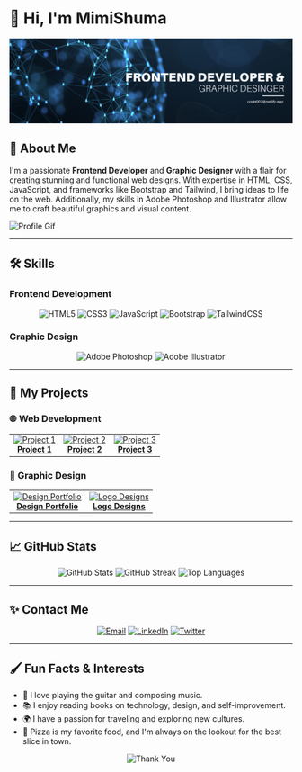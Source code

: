# 👋 Hi, I'm MimiShuma

![Banner](https://github.com/MimiShuma/MimiShuma/blob/56d10b112529dcdafdcae8238def6e62198d7192/images/banner.png)

## 🎨 About Me
I'm a passionate **Frontend Developer** and **Graphic Designer** with a flair for creating stunning and functional web designs. With expertise in HTML, CSS, JavaScript, and frameworks like Bootstrap and Tailwind, I bring ideas to life on the web. Additionally, my skills in Adobe Photoshop and Illustrator allow me to craft beautiful graphics and visual content.

![Profile Gif](https://media.giphy.com/media/LmNwrBhejkK9EFP504/giphy.gif)

---

## 🛠 Skills

### Frontend Development
<p align="center">
  <img src="https://img.icons8.com/color/48/000000/html-5.png" alt="HTML5"/>
  <img src="https://img.icons8.com/color/48/000000/css3.png" alt="CSS3"/>
  <img src="https://img.icons8.com/color/48/000000/javascript.png" alt="JavaScript"/>
  <img src="https://img.icons8.com/color/48/000000/bootstrap.png" alt="Bootstrap"/>
  <img src="https://img.icons8.com/color/48/000000/tailwindcss.png" alt="TailwindCSS"/>
</p>

### Graphic Design
<p align="center">
  <img src="https://img.icons8.com/color/48/000000/adobe-photoshop.png" alt="Adobe Photoshop"/>
  <img src="https://img.icons8.com/color/48/000000/adobe-illustrator.png" alt="Adobe Illustrator"/>
</p>

---

## 🚀 My Projects

### 🌐 Web Development
<table>
  <tr>
    <td align="center">
      <a href="https://github.com/MimiShuma/project1">
        <img src="https://via.placeholder.com/200x150.png?text=Project+1" alt="Project 1"/><br>
        <strong>Project 1</strong>
      </a>
    </td>
    <td align="center">
      <a href="https://github.com/MimiShuma/project2">
        <img src="https://via.placeholder.com/200x150.png?text=Project+2" alt="Project 2"/><br>
        <strong>Project 2</strong>
      </a>
    </td>
    <td align="center">
      <a href="https://github.com/MimiShuma/project3">
        <img src="https://via.placeholder.com/200x150.png?text=Project+3" alt="Project 3"/><br>
        <strong>Project 3</strong>
      </a>
    </td>
  </tr>
</table>

### 🎨 Graphic Design
<table>
  <tr>
    <td align="center">
      <a href="https://github.com/MimiShuma/design-portfolio">
        <img src="https://via.placeholder.com/200x150.png?text=Design+Portfolio" alt="Design Portfolio"/><br>
        <strong>Design Portfolio</strong>
      </a>
    </td>
    <td align="center">
      <a href="https://github.com/MimiShuma/logo-designs">
        <img src="https://via.placeholder.com/200x150.png?text=Logo+Designs" alt="Logo Designs"/><br>
        <strong>Logo Designs</strong>
      </a>
    </td>
  </tr>
</table>

---

## 📈 GitHub Stats
<p align="center">
  <img src="https://github-readme-stats.vercel.app/api?username=MimiShuma&show_icons=true&theme=radical" alt="GitHub Stats">
  <img src="https://github-readme-streak-stats.herokuapp.com/?user=MimiShuma&theme=radical" alt="GitHub Streak">
  <img src="https://github-readme-stats.vercel.app/api/top-langs/?username=MimiShuma&layout=compact&theme=radical" alt="Top Languages">
</p>

---

## ✨ Contact Me
<p align="center">
  <a href="mailto:mimishuma@example.com"><img src="https://img.icons8.com/fluent/48/000000/email.png" alt="Email"/></a>
  <a href="https://www.linkedin.com/in/mimishuma/"><img src="https://img.icons8.com/color/48/000000/linkedin.png" alt="LinkedIn"/></a>
  <a href="https://twitter.com/MimiShuma"><img src="https://img.icons8.com/fluent/48/000000/twitter.png" alt="Twitter"/></a>
</p>

---

## 🖌️ Fun Facts & Interests
- 🎸 I love playing the guitar and composing music.
- 📚 I enjoy reading books on technology, design, and self-improvement.
- 🌍 I have a passion for traveling and exploring new cultures.
- 🍕 Pizza is my favorite food, and I'm always on the lookout for the best slice in town.

<p align="center">
  <img src="https://media.giphy.com/media/j2pOGeGYKe2xCCKwfi/giphy.gif" alt="Thank You">
</p>
